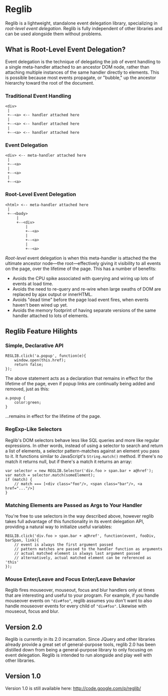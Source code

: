 # Reglib

Reglib is a lightweight, standalone event delegation library, specializing in
*root-level event delegation*. Reglib is fully independent of other libraries
and can be used alongside them without problems.

## What is Root-Level Event Delegation?

Event delegation is the technique of delegating the job of event handling to a
single meta-handler attached to an ancestor DOM node, rather than attaching
multiple instances of the same handler directly to elements. This is possible
because most events propagate, or "bubble," up the ancestor hierarchy toward the
root of the document.

### Traditional Event Handling

    <div>
     |
     +--<a> <-- handler attached here
     |
     +--<a> <-- handler attached here
     |
     +--<a> <-- handler attached here

### Event Delegation

    <div> <-- meta-handler attached here
     |
     +--<a>
     |
     +--<a>
     |
     +--<a>

### Root-Level Event Delegation

    <html> <-- meta-handler attached here
     |
     +--<body>
         |
         +--<div>
             |
             +--<a>
             |
             +--<a>
             |
             +--<a>

*Root-level* event delegation is when this meta-handler is attached the the
ultimate ancestor node—the root—effectively giving it visibility to all events
on the page, over the lifetime of the page. This has a number of benefits:

 * Avoids the CPU spike associated with querying and wiring up lots of events at load time.
 * Avoids the need to re-query and re-wire when large swaths of DOM are replaced by ajax output or innerHTML.
 * Avoids "dead time" before the page load event fires, when events haven't been wired up yet.
 * Avoids the memory footprint of having separate versions of the same handler attached to lots of elements.

## Reglib Feature Hilights

### Simple, Declarative API

    REGLIB.click('a.popup', function(e){
        window.open(this.href);
        return false;
    });

The above statement acts as a declaration that remains in effect for the
lifetime of the page, even if popup links are continually being added and
removed, just as this:

    a.popup {
        color:green;
    }

...remains in effect for the lifetime of the page.

### RegExp-Like Selectors

Reglib's DOM selectors behave less like SQL queries and more like regular
expressions. In other words, instead of using a selector to search and return a
list of elements, a selector pattern-matches against an element you pass to it.
It functions similar to JavaScript's <code>String.match()</code> method. If
there's no match it returns null, but if there's a match it returns an array:

    var selector = new REGLIB.Selector('div.foo > span.bar + a@href');
    var match = selector.match(someElement);
    if (match) {
        // match === [<div class="foo"/>, <span class="bar"/>, <a href="..."/>]
    }

### Matching Elements are Passed as Args to Your Handler

You're free to use selectors in the way described above, however reglib takes
full advantage of this functionality in its event delegation API, providing a
natural way to initialize useful variables:

    REGLIB.click('div.foo > span.bar + a@href', function(event, fooDiv, barSpan, link){
        // event is always the first argument passed
        // pattern matches are passed to the handler function as arguments
        // actual matched element is always last argument passed
        // alternatively, actual matched element can be referenced as 'this'
    });

### Mouse Enter/Leave and Focus Enter/Leave Behavior

Reglib fires mouseover, mouseout, focus and blur handlers only at times that are
interesting and useful to your program. For example, if you handle mouseover
events on <code>"div#foo"</code>, reglib assumes you don't want to also handle
mouseover events for every child of <code>"div#foo"</code>. Likewise with
mouseout, focus and blur.

## Version 2.0

Reglib is currently in its 2.0 incarnation. Since JQuery and other libraries
already provide a great set of general-purpose tools, reglib 2.0 has been
distilled down from being a general-purpose library to only focusing on event
delegation. Reglib is intended to run alongside and play well with other
libraries.

## Version 1.0

Version 1.0 is still available here: http://code.google.com/p/reglib/

